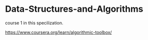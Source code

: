 # Data-Structures-and-Algorithms　
course 1 in this specilization. 

https://www.coursera.org/learn/algorithmic-toolbox/
